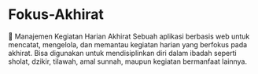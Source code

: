 # Fokus-Akhirat
🌙 Manajemen Kegiatan Harian Akhirat  Sebuah aplikasi berbasis web untuk mencatat, mengelola, dan memantau kegiatan harian yang berfokus pada akhirat. Bisa digunakan untuk mendisiplinkan diri dalam ibadah seperti sholat, dzikir, tilawah, amal sunnah, maupun kegiatan bermanfaat lainnya.
